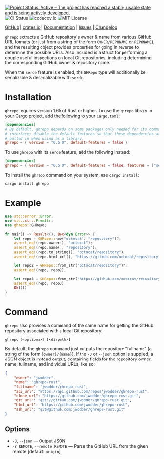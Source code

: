 [![Project Status: Active – The project has reached a stable, usable state and is being actively developed.](https://www.repostatus.org/badges/latest/active.svg)](https://www.repostatus.org/#active)
[![CI Status](https://github.com/jwodder/ghrepo-rust/actions/workflows/test.yml/badge.svg)](https://github.com/jwodder/ghrepo-rust/actions/workflows/test.yml)
[![codecov.io](https://codecov.io/gh/jwodder/ghrepo-rust/branch/master/graph/badge.svg)](https://codecov.io/gh/jwodder/ghrepo-rust)
[![MIT License](https://img.shields.io/github/license/jwodder/ghrepo-rust.svg)](https://opensource.org/licenses/MIT)

[GitHub](https://github.com/jwodder/ghrepo-rust) | [crates.io](https://crates.io/crates/ghrepo) | [Documentation](https://docs.rs/ghrepo) | [Issues](https://github.com/jwodder/ghrepo-rust/issues) | [Changelog](https://github.com/jwodder/ghrepo-rust/blob/master/CHANGELOG.md)

`ghrepo` extracts a GitHub repository's owner & name from various GitHub URL
formats (or just from a string of the form `OWNER/REPONAME` or `REPONAME`), and
the resulting object provides properties for going in reverse to determine the
possible URLs.  Also included is a struct for performing a couple useful
inspections on local Git repositories, including determining the corresponding
GitHub owner & repository name.

When the `serde` feature is enabled, the `GHRepo` type will additionally be
serializable & deserializable with `serde`.

Installation
============

`ghrepo` requires version 1.65 of Rust or higher.  To use the `ghrepo` library
in your Cargo project, add the following to your `Cargo.toml`:

```toml
[dependencies]
# By default, ghrepo depends on some packages only needed for its command-line
# interface; disable the default features so that these dependencies aren't
# pulled in when using as a library.
ghrepo = { version = "0.5.0", default-features = false }
```

To use `ghrepo` with its `serde` feature, add the following instead:

```toml
[dependencies]
ghrepo = { version = "0.5.0", default-features = false, features = ["serde"] }
```

To install the `ghrepo` command on your system, use `cargo install`:

    cargo install ghrepo


Example
=======

```rust
use std::error::Error;
use std::str::FromStr;
use ghrepo::GHRepo;

fn main() -> Result<(), Box<dyn Error>> {
    let repo = GHRepo::new("octocat", "repository")?;
    assert_eq!(repo.owner(), "octocat");
    assert_eq!(repo.name(), "repository");
    assert_eq!(repo.to_string(), "octocat/repository");
    assert_eq!(repo.html_url(), "https://github.com/octocat/repository");

    let repo2 = GHRepo::from_str("octocat/repository")?;
    assert_eq!(repo, repo2);

    let repo3 = GHRepo::from_str("https://github.com/octocat/repository")?;
    assert_eq!(repo, repo3);
    Ok(())
}
```

Command
=======

`ghrepo` also provides a command of the same name for getting the GitHub
repository associated with a local Git repository:

```text
ghrepo [<options>] [<dirpath>]
```

By default, the `ghrepo` command just outputs the repository "fullname" (a
string of the form `{owner}/{name}`).  If the `-J` or `--json` option is
supplied, a JSON object is instead output, containing fields for the repository
owner, name, fullname, and individual URLs, like so:

```json
{
    "owner": "jwodder",
    "name": "ghrepo-rust",
    "fullname": "jwodder/ghrepo-rust",
    "api_url": "https://api.github.com/repos/jwodder/ghrepo-rust",
    "clone_url": "https://github.com/jwodder/ghrepo-rust.git",
    "git_url": "git://github.com/jwodder/ghrepo-rust.git",
    "html_url": "https://github.com/jwodder/ghrepo-rust",
    "ssh_url": "git@github.com:jwodder/ghrepo-rust.git"
}
```

Options
-------

- `-J`, `--json` — Output JSON
- `-r REMOTE`, `--remote REMOTE` — Parse the GitHub URL from the given remote
  [default: `origin`]
